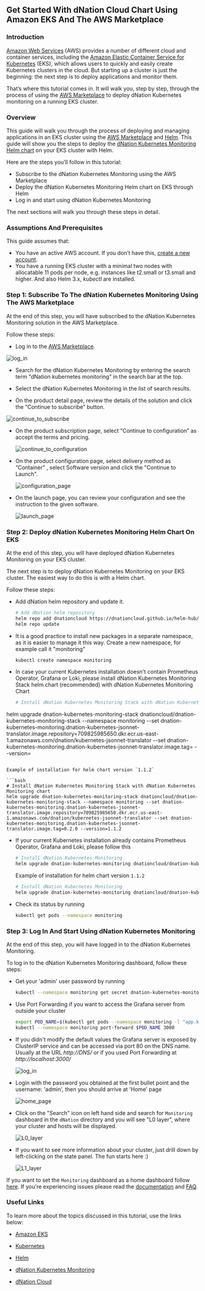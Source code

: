 

## Get Started With dNation Cloud Chart Using Amazon EKS And The AWS Marketplace



### Introduction

[Amazon Web Services](https://aws.amazon.com/) (AWS) provides a number of different cloud and container services, including the [Amazon Elastic Container Service for Kubernetes](https://aws.amazon.com/eks/) (EKS), which allows users to quickly and easily create Kubernetes clusters in the cloud. But starting up a cluster is just the beginning: the next step is to deploy applications and monitor them.

That’s where this tutorial comes in. It will walk you, step by step, through the process of using the [AWS Marketplace](https://aws.amazon.com/marketplace) to deploy dNation Kubernetes monitoring on a running EKS cluster.



### Overview

This guide will walk you through the process of deploying and managing applications in an EKS cluster using the [AWS Marketplace](https://aws.amazon.com/marketplace) and [Helm](https://helm.sh/). This guide will show you the steps to deploy the [dNation Kubernetes Monitoring Helm chart](https://github.com/dNationCloud/kubernetes-monitoring) on your EKS cluster with Helm.

Here are the steps you’ll follow in this tutorial:

- Subscribe to the dNation Kubernetes Monitoring using the AWS Marketplace
- Deploy the dNation Kubernetes Monitoring Helm chart on EKS through Helm
- Log in and start using dNation Kubernetes Monitoring

The next sections will walk you through these steps in detail.



### Assumptions And Prerequisites

This guide assumes that:

- You have an active AWS account. If you don’t have this, [create a new account](https://aws.amazon.com/).
- You have a running EKS cluster with a minimal two nodes with allocatable 11 pods per node, e.g. instances like t2.small or t3.small and higher. And also Helm 3.x, *kubectl* are installed.



### Step 1: Subscribe To The dNation Kubernetes Monitoring Using The AWS Marketplace

At the end of this step, you will have subscribed to the dNation Kubernetes Monitoring  solution in the AWS Marketplace.

Follow these steps:

- Log in to the [AWS Marketplace](https://aws.amazon.com/marketplace).

![log_in](images/aws_log_in.png)

- Search for the dNation Kubernetes Monitoring by entering the search term “dNation kubernetes monitoring” in the search bar at the top.

  

- Select the dNation Kubernetes Monitoring in the list of search results.

  

- On the product detail page, review the details of the solution and click the “Continue to subscribe” button.

![continue_to_subscribe](images/continue_to_subscribe.png)



- On the product subscription page, select “Continue to configuration” as accept the terms and pricing.

  ![continue_to_configuration](images/continue_to_conf.png)

  

- On the product configuration page, select delivery method as “Container” , select Software version and click the "Continue to Launch".

  ![configuration_page](images/conf_page.png)

  

- On the launch page, you can review your configuration and see the instruction to the given software.

  ![launch_page](images/launch.png)



### Step 2: Deploy dNation Kubernetes Monitoring Helm Chart On EKS

At the end of this step, you will have deployed dNation Kubernetes Monitoring  on your EKS cluster.

The next step is to deploy dNation Kubernetes Monitoring on your EKS cluster. The easiest way to do this is with a Helm chart.



Follow these steps:

- Add dNation helm repository and update it.

  ``` bash
  # Add dNation helm repository
  helm repo add dnationcloud https://dnationcloud.github.io/helm-hub/
  helm repo update
  ```

  

- It is a good practice to install new packages in a separate namespace, as it is easier to manage it this way. Create a new namespace, for example call it "monitoring"

  ```bash
  kubectl create namespace monitoring
  ```

  

- In case your current Kubernetes installation doesn't contain Prometheus Operator, Grafana or Loki, please install dNation Kubernetes Monitoring Stack helm chart (recommended) with dNation Kubernetes Monitoring Chart

  ```bash
  # Install dNation Kubernetes Monitoring Stack with dNation Kubernetes Monitoring chart
helm upgrade dnation-kubernetes-monitoring-stack dnationcloud/dnation-kubernetes-monitoring-stack --namespace monitoring --set dnation-kubernetes-monitoring.dnation-kubernetes-jsonnet-translator.image.repository=709825985650.dkr.ecr.us-east-1.amazonaws.com/dnation/kubernetes-jsonnet-translator --set dnation-kubernetes-monitoring.dnation-kubernetes-jsonnet-translator.image.tag=<image-tag> --version=<helm-chart-version>
  ```
  
  Example of installation for helm chart version `1.1.2` 
  
  ```bash
  # Install dNation Kubernetes Monitoring Stack with dNation Kubernetes Monitoring chart
  helm upgrade dnation-kubernetes-monitoring-stack dnationcloud/dnation-kubernetes-monitoring-stack --namespace monitoring --set dnation-kubernetes-monitoring.dnation-kubernetes-jsonnet-translator.image.repository=709825985650.dkr.ecr.us-east-1.amazonaws.com/dnation/kubernetes-jsonnet-translator --set dnation-kubernetes-monitoring.dnation-kubernetes-jsonnet-translator.image.tag=0.2.0 --version=1.1.2
  ```
  
  


- If your current Kubernetes installation already contains Prometheus Operator, Grafana and Loki, please follow this

  ```bash
  # Install dNation Kubernetes Monitoring
  helm upgrade dnation-kubernetes-monitoring dnationcloud/dnation-kubernetes-monitoring --namespace monitoring --set dnation-kubernetes-jsonnet-translator.image.repository=709825985650.dkr.ecr.us-east-1.amazonaws.com/dnation/kubernetes-jsonnet-translator --set dnation-kubernetes-monitoring.dnation-kubernetes-jsonnet-translator.image.tag=<image-tag> --version=<helm-chart-version>
  ```
  
  Example of installation for helm chart version `1.1.2`
  
  ```bash
  # Install dNation Kubernetes Monitoring
  helm upgrade dnation-kubernetes-monitoring dnationcloud/dnation-kubernetes-monitoring --namespace monitoring --set dnation-kubernetes-jsonnet-translator.image.repository=709825985650.dkr.ecr.us-east-1.amazonaws.com/dnation/kubernetes-jsonnet-translator --set dnation-kubernetes-monitoring.dnation-kubernetes-jsonnet-translator.image.tag=0.2.0 --version=1.1.2
  ```
  
  
  
- Check its status by running

  ```bash
  kubectl get pods --namespace monitoring 
  ```





### Step 3: Log In And Start Using dNation Kubernetes Monitoring

At the end of this step, you will have logged in to the dNation Kubernetes Monitoring.



To log in to the dNation Kubernetes Monitoring dashboard, follow these steps:

- Get your 'admin' user password by running

  ```bash
  kubectl --namespace monitoring get secret dnation-kubernetes-monitoring-stack-grafana -o jsonpath="{.data.admin-password}" | base64 --decode ; echo
  ```

  

- Use Port Forwarding if you want to access the Grafana server from outside your cluster

  ```bash
  export POD_NAME=$(kubectl get pods --namespace monitoring -l "app.kubernetes.io/name=grafana,app.kubernetes.io/instance=dnation-kubernetes-monitoring-stack" -o jsonpath="{.items[0].metadata.name}")
  kubectl --namespace monitoring port-forward $POD_NAME 3000
  ```

  

- If you didn't modify the default values the Grafana server is exposed by ClusterIP service and can be accessed via port 80 on the DNS name. Usually at the URL *http://DNS/* or if you used Port Forwarding at *http://localhost:3000/*

  ![log_in](images/log_in.png)

  

- Login with the password you obtained at the first bullet point and the username: 'admin', then you should arrive at 'Home' page

  ![home_page](images/home.png)

  

- Click on the "Search" icon on left hand side and search for `Monitoring` dashboard in the `dNation` directory and you will see "L0 layer", where your cluster and hosts will be displayed. 

  ![L0_layer](images/l0.png)

  

- If you want to see more information about your cluster, just drill down by left-clicking on the state panel. The fun starts here :)

  ![L1_layer](images/l1_k8s.png)



If you want to set the `Monitoring` dashboard as a home dashboard follow [here](https://grafana.com/docs/grafana/latest/administration/change-home-dashboard/#set-the-default-dashboard-through-preferences). If you're experiencing issues please read the [documentation](https://dnationcloud.github.io/kubernetes-monitoring/docs/documentation) and [FAQ](https://dnationcloud.github.io/kubernetes-monitoring/helpers/FAQ/).



### Useful Links

To learn more about the topics discussed in this tutorial, use the links below:

- [Amazon EKS](https://aws.amazon.com/eks/)

- [Kubernetes](https://kubernetes.io/)

- [Helm](https://helm.sh/)

- [dNation Kubernetes Monitoring](https://github.com/dNationCloud/kubernetes-monitoring)

- [dNation Cloud](https://dnation.cloud/)